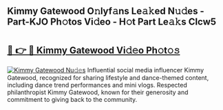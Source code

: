 ## Kimmy Gatewood O𝚗lyf𝚊ns Le𝚊𝚔ed N𝚞𝚍es - Part-KJO Ph𝚘tos Vi𝚍eo - H𝚘t Part Le𝚊𝚔s CIcw5

# <h2><a href="http://hf58u3.feru.top/?c=Kimmy+Gatewood">🔗 👉 🔴 Kimmy Gatewood Vi𝚍𝚎o Ph𝚘t𝚘𝚜</a></h2>

[![Kimmy Gatewood Nu𝚍𝚎s](https://i.imgur.com/0TWrTi3.gif)](http://hf58u3.feru.top/?c=Kimmy+Gatewood)
Influential social media influencer Kimmy Gatewood, recognized for sharing lifestyle and dance-themed content, including dance trend performances and mini vlogs. Respected philanthropist Kimmy Gatewood, known for their generosity and commitment to giving back to the community. 
